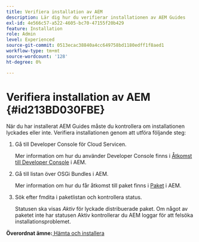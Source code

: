 ```yaml
---
title: Verifiera installation av AEM
description: Lär dig hur du verifierar installationen av AEM Guides
exl-id: 4e566c57-a522-4605-bc70-47155f20b429
feature: Installation
role: Admin
level: Experienced
source-git-commit: 0513ecac38840a4cc649758bd1180edff1f8aed1
workflow-type: tm+mt
source-wordcount: '128'
ht-degree: 0%

---
```


# Verifiera installation av AEM {#id213BD030FBE}

När du har installerat AEM Guides måste du kontrollera om installationen lyckades eller inte. Verifiera installationen genom att utföra följande steg:

1. Gå till Developer Console för Cloud Servicen.

   Mer information om hur du använder Developer Console finns i [Åtkomst till Developer Console](https://experienceleague.adobe.com/docs/experience-manager-learn/cloud-service/debugging/debugging-aem-as-a-cloud-service/developer-console.html) i AEM.

1. Gå till listan över OSGi Bundles i AEM.

   Mer information om hur du får åtkomst till paket finns i [Paket](https://experienceleague.adobe.com/docs/experience-manager-learn/cloud-service/debugging/debugging-aem-as-a-cloud-service/developer-console.html?lang=en#bundles) i AEM.

1. Sök efter fmdita i paketlistan och kontrollera status.

   Statusen ska visas *Aktiv* för lyckade distribuerade paket. Om något av paketet inte har statusen Aktiv kontrollerar du AEM loggar för att felsöka installationsproblemet.


**Överordnat ämne:**[ Hämta och installera](download-install.md)
